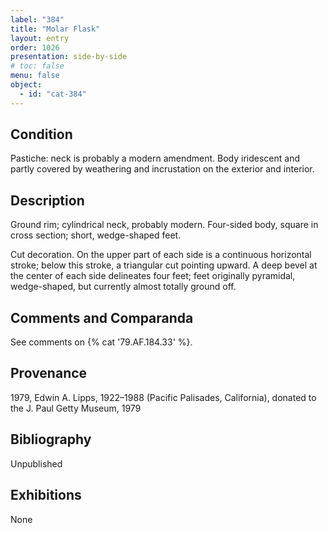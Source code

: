 ```yaml
---
label: "384"
title: "Molar Flask"
layout: entry
order: 1026
presentation: side-by-side
# toc: false
menu: false
object:
  - id: "cat-384"
---
```


## Condition

Pastiche: neck is probably a modern amendment. Body iridescent and partly covered by weathering and incrustation on the exterior and interior.

## Description

Ground rim; cylindrical neck, probably modern. Four-sided body, square in cross section; short, wedge-shaped feet.

Cut decoration. On the upper part of each side is a continuous horizontal stroke; below this stroke, a triangular cut pointing upward. A deep bevel at the center of each side delineates four feet; feet originally pyramidal, wedge-shaped, but currently almost totally ground off.

## Comments and Comparanda

See comments on {% cat '79.AF.184.33' %}.

## Provenance

1979, Edwin A. Lipps, 1922–1988 (Pacific Palisades, California), donated to the J. Paul Getty Museum, 1979

## Bibliography

Unpublished

## Exhibitions

None